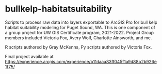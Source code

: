 # bullkelp-habitatsuitability
Scripts to process raw data into layers exportable to ArcGIS Pro for bull kelp habitat suitability modeling for Puget Sound, WA. This is one component of a group project for UW GIS Certificate program, 2021-2022. Project Group members included Victoria Fox, Avery Wolf, Charlotte Ainsworth, and me.

R scripts authored by Gray McKenna, Py scripts authored by Victoria Fox.

Final project available at https://experience.arcgis.com/experience/b11daaa83ff045f1a9d88b2b926e1f75/
